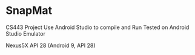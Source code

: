 # SnapMat
CS443 Project
Use Android Studio to compile and Run
Tested on Android Studio Emulator

Nexus5X API 28 (Android 9, API 28)
